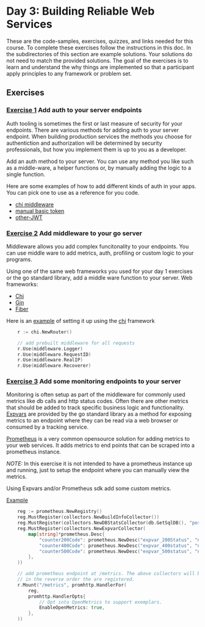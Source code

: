 # Day 3: Building Reliable Web Services

These are the code-samples, exercises, quizzes, and links needed for this course. To complete these exercises follow the instructions in this doc. In the subdirectories of this section are example solutions. Your solutions do not need to match the provided solutions. The goal of the exercises is to learn and understand the why things are implemented so that a participant apply principles to any framework or problem set.

## Exercises

### [Exercise 1](/ex-1-auth/auth.go) Add auth to your server endpoints

Auth tooling is sometimes the first or last measure of security for your endpoints. There are various methods for adding auth to your server endpoint. When building production services the methods you choose for authentiction and authorization will be determined by security professionals, but how you implement them is up to you as a developer.

Add an auth method to your server. You can use any method you like such as a middle-ware, a helper functions or, by manually adding the logic to a single function. 

Here are some examples of how to add different kinds of auth in your apps. You can pick one to use as a reference for you code.

* [chi middleware](https://github.com/go-chi/chi/blob/master/middleware/basic_auth.go)
* [manual basic token](https://github.com/Soypete/golang-cli-game/blob/main/server/helpers.go#L36)
* [other-JWT](https://pkg.go.dev/github.com/golang-jwt/jwt/v5#example-Parse-Hmac)

### [Exercise 2](/ex-2-middleware/middleware.go) Add middleware to your go server

Middleware allows you add complex funcitonality to your endpoints. You can use middle ware to add metrics, auth, profiling or custom logic to your programs.

Using one of the same web frameworks you used for your day 1 exercises or the go standard library, add a middle ware function to your server.
Web frameworks:

* [Chi](https://github.com/go-chi/chi)
* [Gin](https://github.com/gin-gonic/gin) <!-- uses it own context that predates context.Context-->
* [Fiber](https://github.com/gofiber/fiber) <!-- uses fasthhtp -->

Here is an [example](https://github.com/Soypete/golang-cli-game/blob/main/server/setup.go) of setting it up using the [chi](https://pkg.go.dev/github.com/go-chi/chi) framework

```go
	r := chi.NewRouter()

	// add prebuilt middleware for all requests
	r.Use(middleware.Logger)
	r.Use(middleware.RequestID)
	r.Use(middleware.RealIP)
	r.Use(middleware.Recoverer)
```

### [Exercise 3](/ex-3-monitoring/monitoring.go) Add some monitoring endpoints to your server

Monitoring is often setup as part of the middleware for commonly used metrics like db calls and http status codes. Often there are other metrics that should be added to track specific business logic and functionality. [Expvars](https://pkg.go.dev/expvar) are provided by the go standard library as a method for exposing metrics to an endpoint where they can be read via a web browser or consumed by a tracking service.

[Prometheus](https://prometheus.io/docs/guides/go-application/) is a very common opensource solution for adding metrics to your web services. It adds metrics to end points that can be scraped into a prometheus instance. 

*NOTE:* In this exercise it is not intended to have a prometheus instance up and running, just to setup the endpoint where you can manually view the metrics.

Using Expvars and/or Prometheus sdk add some custom metrics.

[Example](https://github.com/Soypete/golang-cli-game/blob/main/server/setup.go#L53)

```go
    reg := prometheus.NewRegistry()
	reg.MustRegister(collectors.NewBuildInfoCollector())
	reg.MustRegister(collectors.NewDBStatsCollector(db.GetSqlDB(), "postgres"))
	reg.MustRegister(collectors.NewExpvarCollector(
		map[string]*prometheus.Desc{
			"counter200Code": prometheus.NewDesc("expvar_200Status", "number of status 200 api calls", nil, nil),
			"counter400Code": prometheus.NewDesc("expvar_400status", "number of status 400 api calls", nil, nil),
			"counter500Code": prometheus.NewDesc("expvar_500status", "number of status 500 api calls", nil, nil),
		},
	))

	// add prometheus endpoint at /metrics. The above collectors will be show
	// in the reverse order the are registered.
	r.Mount("/metrics", promhttp.HandlerFor(
		reg,
		promhttp.HandlerOpts{
			// Opt into OpenMetrics to support exemplars.
			EnableOpenMetrics: true,
		},
	))
```
